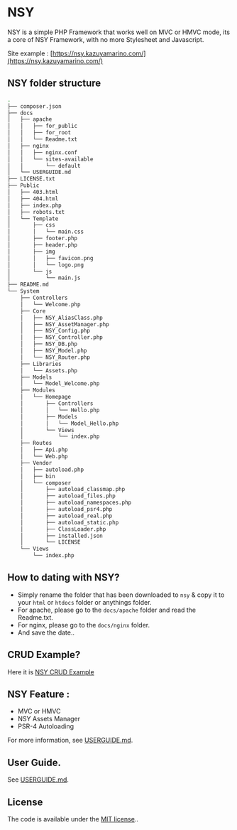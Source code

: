 # NSY
NSY is a simple PHP Framework that works well on MVC or HMVC mode, its a core of NSY Framework, with no more Stylesheet and Javascript.

Site example :
[https://nsy.kazuyamarino.com/](https://nsy.kazuyamarino.com/)


## NSY folder structure

```bash
.
├── composer.json
├── docs
│   ├── apache
│   │   ├── for_public
│   │   ├── for_root
│   │   └── Readme.txt
│   ├── nginx
│   │   ├── nginx.conf
│   │   └── sites-available
│   │       └── default
│   └── USERGUIDE.md
├── LICENSE.txt
├── Public
│   ├── 403.html
│   ├── 404.html
│   ├── index.php
│   ├── robots.txt
│   └── Template
│       ├── css
│       │   └── main.css
│       ├── footer.php
│       ├── header.php
│       ├── img
│       │   ├── favicon.png
│       │   └── logo.png
│       └── js
│           └── main.js
├── README.md
└── System
    ├── Controllers
    │   └── Welcome.php
    ├── Core
    │   ├── NSY_AliasClass.php
    │   ├── NSY_AssetManager.php
    │   ├── NSY_Config.php
    │   ├── NSY_Controller.php
    │   ├── NSY_DB.php
    │   ├── NSY_Model.php
    │   └── NSY_Router.php
    ├── Libraries
    │   └── Assets.php
    ├── Models
    │   └── Model_Welcome.php
    ├── Modules
    │   └── Homepage
    │       ├── Controllers
    │       │   └── Hello.php
    │       ├── Models
    │       │   └── Model_Hello.php
    │       └── Views
    │           └── index.php
    ├── Routes
    │   ├── Api.php
    │   └── Web.php
    ├── Vendor
    │   ├── autoload.php
    │   ├── bin
    │   └── composer
    │       ├── autoload_classmap.php
    │       ├── autoload_files.php
    │       ├── autoload_namespaces.php
    │       ├── autoload_psr4.php
    │       ├── autoload_real.php
    │       ├── autoload_static.php
    │       ├── ClassLoader.php
    │       ├── installed.json
    │       └── LICENSE
    └── Views
        └── index.php
```


## How to dating with NSY?
* Simply rename the folder that has been downloaded to `nsy` & copy it to your `html` or `htdocs` folder or anythings folder.
* For apache, please go to the `docs/apache` folder and read the Readme.txt.
* For nginx, please go to the `docs/nginx` folder.
* And save the date..


## CRUD Example?
Here it is [NSY CRUD Example](https://github.com/kazuyamarino/crud)


## NSY Feature :
* MVC or HMVC
* NSY Assets Manager
* PSR-4 Autoloading

For more information, see [USERGUIDE.md](https://github.com/kazuyamarino/nsy/blob/master/docs/USERGUIDE.md).


## User Guide.
See [USERGUIDE.md](https://github.com/kazuyamarino/nsy/blob/master/Docs/USERGUIDE.md).


## License
The code is available under the [MIT license](LICENSE.txt)..
